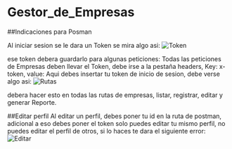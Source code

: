 # Gestor_de_Empresas

##Indicaciones para Posman

Al iniciar sesion se le dara un Token se mira algo asi:
![Token](https://github.com/user-attachments/assets/95ff7508-25f0-4035-9be4-746e4ecbcbb3)

ese token debera guardarlo para algunas peticiones:
Todas las peticiones de Empresas deben llevar el Token, debe irse a la pestaña headers, Key: x-token, value: Aqui debes insertar tu token
de inicio de sesion, debe verse algo asi:
![Rutas](https://github.com/user-attachments/assets/b06adf7d-587a-47ab-8185-111f4a1c8e21)

debera hacer esto en todas las rutas de empresas, listar, registrar, editar y generar Reporte.

##Editar perfil
Al editar un perfil, debes poner tu id en la ruta de postman, adicional a eso debes poner el token
solo puedes editar tu mismo perfil, no puedes editar el perfil de otros, si lo haces te dara el siguiente error:
![Editar](https://github.com/user-attachments/assets/8b56b904-155f-461d-bf9e-177afda70b75)
